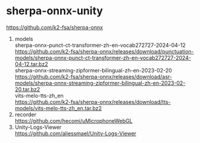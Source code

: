 # sherpa-onnx-unity      
https://github.com/k2-fsa/sherpa-onnx   
1. models  
sherpa-onnx-punct-ct-transformer-zh-en-vocab272727-2024-04-12   
https://github.com/k2-fsa/sherpa-onnx/releases/download/punctuation-models/sherpa-onnx-punct-ct-transformer-zh-en-vocab272727-2024-04-12.tar.bz2  
sherpa-onnx-streaming-zipformer-bilingual-zh-en-2023-02-20   
https://github.com/k2-fsa/sherpa-onnx/releases/download/asr-models/sherpa-onnx-streaming-zipformer-bilingual-zh-en-2023-02-20.tar.bz2  
vits-melo-tts-zh_en   
https://github.com/k2-fsa/sherpa-onnx/releases/download/tts-models/vits-melo-tts-zh_en.tar.bz2  
2. recorder    
https://github.com/hecomi/uMicrophoneWebGL   
3. Unity-Logs-Viewer   
https://github.com/aliessmael/Unity-Logs-Viewer   
